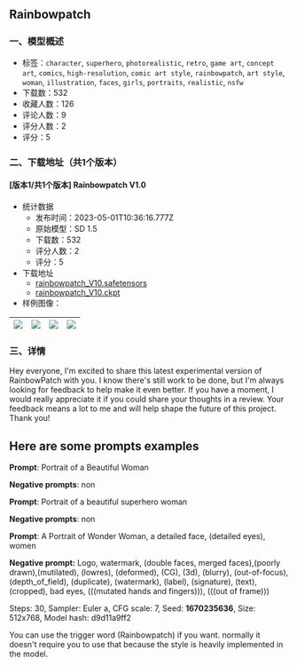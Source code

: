 ## Rainbowpatch 
### 一、模型概述

- 标签：`character`, `superhero`, `photorealistic`, `retro`, `game art`, `concept art`, `comics`, `high-resolution`, `comic art style`, `rainbowpatch`, `art style`, `woman`, `illustration`, `faces`, `girls`, `portraits`, `realistic`, `nsfw`
- 下载数：532
- 收藏人数：126
- 评论人数：9
- 评分人数：2
- 评分：5

### 二、下载地址（共1个版本）

#### [版本1/共1个版本] Rainbowpatch V1.0

- 统计数据
  - 发布时间：2023-05-01T10:36:16.777Z
  - 原始模型：SD 1.5
  - 下载数：532
  - 评分人数：2
  - 评分：5
- 下载地址
  - [rainbowpatch_V10.safetensors](https://civitai.com/api/download/models/6432)
  - [rainbowpatch_V10.ckpt](https://civitai.com/api/download/models/6432?type=Model&format=PickleTensor&size=full&fp=fp16)
- 样例图像：

| <img src="https://image.civitai.com/xG1nkqKTMzGDvpLrqFT7WA/e7b4f869-88a3-42a6-4376-4d28f03ab200/width=450/57758.jpeg" /> | <img src="https://image.civitai.com/xG1nkqKTMzGDvpLrqFT7WA/7f30594d-b47a-447b-c0de-69c4be3ef100/width=450/57762.jpeg" /> | <img src="https://image.civitai.com/xG1nkqKTMzGDvpLrqFT7WA/dd65f6eb-0adc-44e5-259f-17dfe2b60500/width=450/57763.jpeg" /> | <img src="https://image.civitai.com/xG1nkqKTMzGDvpLrqFT7WA/c673512d-a0d7-4b58-d746-694d32d02a00/width=450/57759.jpeg" /> |
| ---- | ---- | ---- | ---- |


### 三、详情
<p>Hey everyone, I'm excited to share this latest experimental version of RainbowPatch with you. I know there's still work to be done, but I'm always looking for feedback to help make it even better. If you have a moment, I would really appreciate it if you could share your thoughts in a review. Your feedback means a lot to me and will help shape the future of this project. Thank you!</p><p></p><h2>Here are some prompts examples</h2><p><strong>Prompt</strong>: Portrait of a Beautiful Woman</p><p><strong>Negative prompts</strong>: non</p><p></p><p><strong>Prompt</strong>: Portrait of a beautiful superhero woman</p><p><strong>Negative prompts</strong>: non</p><p></p><p><strong>Prompt</strong>: A Portrait of Wonder Woman, a detailed face, (detailed eyes), women</p><p><strong>Negative prompt:</strong> Logo, watermark, (double faces, merged faces),(poorly drawn),(mutilated), (lowres), (deformed), (CG), (3d), (blurry), (out-of-focus), (depth_of_field),  (duplicate), (watermark), (label), (signature), (text), (cropped), bad eyes, (((mutated hands and fingers))), (((out of frame)))</p><p></p><p>Steps: 30, Sampler: Euler a, CFG scale: 7, Seed: <strong>1670235636</strong>, Size: 512x768, Model hash: d9d11a9ff2</p><p></p><p>You can use the trigger word (Rainbowpatch) if you want. normally it doesn't require you to use that because the style is heavily implemented in the model.</p><p></p>